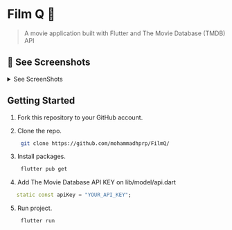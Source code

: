 # Film Q 🎥

> A movie application built with Flutter and The Movie Database (TMDB) API

## 🚀 See Screenshots

<details>
<summary>See ScreenShots</summary>
<img src="https://i.ibb.co/hM5ZRWJ/Screenshot1.png" alt="" width=300></img>
<img src="https://i.ibb.co/thL0zc6/Screenshot2.png" alt="" width=300></img>
</details>

## Getting Started
1.  Fork this repository to your GitHub account.

2. Clone the repo.
    ```sh
     git clone https://github.com/mohammadhprp/FilmQ/
    ```
3. Install packages.
    ```sh
     flutter pub get
    ```
4. Add The Movie Database API KEY on lib/model/api.dart
  ```dart
	 static const apiKey = "YOUR_API_KEY";
  ```

5. Run project.
    ```sh
     flutter run
    ```
